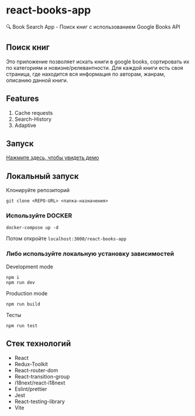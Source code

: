 # react-books-app

:mag: Book Search App - Поиск книг с использованием Google Books API

## Поиск книг

Это приложение позволяет искать книги в google books, сортировать их по категориям и новизне/релевантности.
Для каждой книги есть своя страница, где находится вся информация по авторам, жанрам, описанию данной книги.

## Features
1. Cache requests
2. Search-History
3. Adaptive

## Запуск

[Нажмите здесь, чтобы увидеть демо](https://keeeparis.github.io/react-books-app/)

## Локальный запуск

Клонируйте репозиторий

```
git clone <REPO-URL> <папка-назначения>
```

### Используйте DOCKER

```
docker-compose up -d
```

Потом откройте `localhost:3000/react-books-app`

### Либо используйте локальную установку зависимостей

Development mode

```
npm i
npm run dev
```

Production mode

```
npm run build
```

Тесты

```
npm run test
```

## Стек технологий

- React
- Redux-Toolkit
- React-router-dom
- React-transition-group
- i18next/react-i18next
- Eslint/prettier
- Jest
- React-testing-library
- Vite
